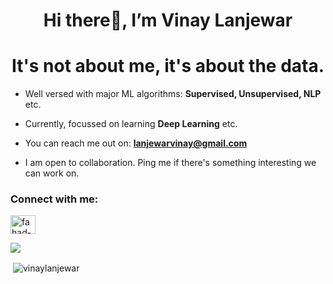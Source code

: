 
<h1 align="center">Hi there👋, I’m Vinay Lanjewar</h1>



<h1 align="center">It's not about me, it's about the data.</h1>


- Well versed with major ML algorithms: **Supervised, Unsupervised, NLP** etc.

- Currently, focussed on learning **Deep Learning** etc.

- You can reach me out on: **lanjewarvinay@gmail.com**

- I am open to collaboration. Ping me if there's something interesting we can work on.
 

<h3 align="left">Connect with me:</h3>
<p align="left">
<a href="https://www.linkedin.com/in/vinay-lanjewar/" target="blank"><img align="center" src="https://raw.githubusercontent.com/rahuldkjain/github-profile-readme-generator/master/src/images/icons/Social/linked-in-alt.svg" alt="fahad-m-469520188/" height="30" width="40" /></a>
</p>


<img src = "https://github-readme-stats.vercel.app/api/top-langs/?username=vinaylanjewar&langs_count=5&theme=tokyonight">


<p>&nbsp;<img align="center" src="https://github-readme-stats.vercel.app/api?username=vinaylanjewar&show_icons=true&locale=en" alt="vinaylanjewar" /></p>



<!--
**vinaylanjewar/vinaylanjewar** is a ✨ _special_ ✨ repository because its `README.md` (this file) appears on your GitHub profile.

Here are some ideas to get you started:

- 🔭 I’m currently working on ...
- 🌱 I’m currently learning ...
- 👯 I’m looking to collaborate on ...
- 🤔 I’m looking for help with ...
- 💬 Ask me about ...
- 📫 How to reach me: ...
- 😄 Pronouns: ...
- ⚡ Fun fact: ...
-->
